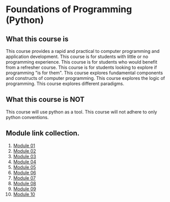 # Foundations of Programming (Python)

## What this course is
This course provides a rapid and practical to computer programming and application development.
This course is for students with little or no programming experience.
This course is for students who would benefit from a refresher course.
This course is for students looking to explore if programming "is for them".
This course explores fundamental components and constructs of computer programming.
This course explores the logic of programming.
This course explores different paradigms.

## What this course is NOT
This course will use python as a tool. 
This course will not adhere to only python conventions.

## Module link collection.

1. [Module 01](Module_01.md)
2. [Module 02](Module_02.md)
3. [Module 03](Module_03.md)
4. [Module 04](Module_04.md)
5. [Module 05](Module_05.md)
6. [Module 06](Module_06.md)
7. [Module 07](Module_07.md)
8. [Module 08](Module_08.md)
9. [Module 09](Module_09.md)
10. [Module 10](Module_10.md)

